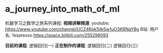 # a_journey_into_math_of_ml
机器学习之数学之旅系列课程:
__视频讲解频道__:
youtube:
https://www.youtube.com/channel/UCZ4Rpk5ilk5w1uO3KRNaYBg
B站:
用户名: 1espresso
https://space.bilibili.com/255296093

__目前的课程__:
逻辑回归(一)
__正在制作的课程__:
逻辑回归(二)
逻辑回归(三)
